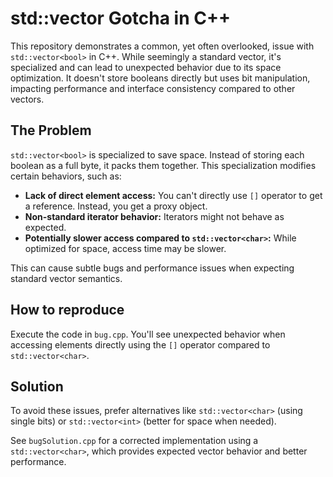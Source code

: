 # std::vector<bool> Gotcha in C++

This repository demonstrates a common, yet often overlooked, issue with `std::vector<bool>` in C++.  While seemingly a standard vector, it's specialized and can lead to unexpected behavior due to its space optimization.  It doesn't store booleans directly but uses bit manipulation, impacting performance and interface consistency compared to other vectors.

## The Problem

`std::vector<bool>` is specialized to save space. Instead of storing each boolean as a full byte, it packs them together. This specialization modifies certain behaviors, such as:

* **Lack of direct element access:** You can't directly use `[]` operator to get a reference. Instead, you get a proxy object.
* **Non-standard iterator behavior:** Iterators might not behave as expected.
* **Potentially slower access compared to `std::vector<char>`:** While optimized for space, access time may be slower.

This can cause subtle bugs and performance issues when expecting standard vector semantics.

## How to reproduce

Execute the code in `bug.cpp`.  You'll see unexpected behavior when accessing elements directly using the `[]` operator compared to `std::vector<char>`.

## Solution

To avoid these issues, prefer alternatives like `std::vector<char>` (using single bits) or `std::vector<int>` (better for space when needed).

See `bugSolution.cpp` for a corrected implementation using a `std::vector<char>`, which provides expected vector behavior and better performance.
